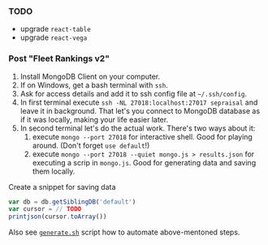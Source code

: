 ### TODO

- upgrade `react-table`
- upgrade `react-vega`


### Post "Fleet Rankings v2"

1. Install MongoDB Client on your computer.
2. If on Windows, get a bash terminal with `ssh`.
3. Ask for access details and add it to ssh config file at `~/.ssh/config`.
4. In first terminal execute `ssh -NL 27018:localhost:27017 sepraisal` and leave it in background. That let's you connect to MongoDB database as if it was locally, making your life easier later.
5. In second terminal let's do the actual work. There's two ways about it:
    1. execute `mongo --port 27018` for interactive shell. Good for playing around. (Don't forget `use default`!)
    2. execute `mongo --port 27018 --quiet mongo.js > results.json` for executing a scrip in `mongo.js`. Good for generating data and saving them locally.

Create a snippet for saving data
```js
var db = db.getSiblingDB('default')
var cursor = // TODO
printjson(cursor.toArray())
```

Also see [`generate.sh`](./static/articles/fleets/generate.sh) script how to automate above-mentoned steps.

